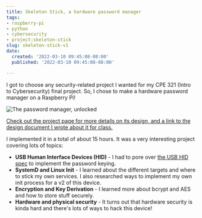 ```yaml
---
title: Skeleton Stick, a hardware password manager
tags:
- raspberry-pi
- python
- cybersecurity
- project:skeleton-stick
slug: skeleton-stick-v1
date:
  created: '2022-03-10 09:45:08-08:00'
  published: '2022-03-10 09:45:08-08:00'

---
```


I got to choose any security-related project I wanted for my CPE 321 (Intro to
Cybersecurity) final project. So, I chose to make a hardware password manager on
a Raspberry Pi!

![The password manager, unlocked](/_/projects/unlocked.jpg)

<!-- excerpt -->

[Check out the project page for more details on its design, and a link to the design document I wrote about it for class.](/projects/skeleton-stick)

I implemented it in a total of about 15 hours. It was a very interesting project
covering lots of topics:

- **USB Human Interface Devices (HID)** - I had to pore over
  [the USB HID spec](https://usb.org/sites/default/files/hut1_3_0.pdf) to
  implement the password keying.
- **SystemD and Linux Init** - I learned about the different targets and where
  to stick my own services. I also researched ways to implement my own init
  process for a v2 of this device.
- **Encryption and Key Derivation** - I learned more about bcrypt and AES and
  how to store stuff securely.
- **Hardware and physical security** - It turns out that hardware security is
  kinda hard and there's lots of ways to hack this device!